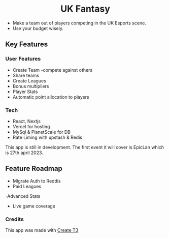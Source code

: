 
<h1 align="center">
  UK Fantasy
</h1>

* Make a team out of players competing in the UK Esports scene.
* Use your budget wisely.

## Key Features

### User Features
* Create Team
  -compete against others
* Share teams
* Create Leagues
* Bonus multipliers
* Player Stats
* Automatic point allocation to players

### Tech
* React, Nextjs
* Vercel for hosting
* MySql & PlanetScale for DB
* Rate Liming with upstash & Redis

This app is still in development. The first event it will cover is EpicLan which is 27th april 2023.

## Feature Roadmap
* Migrate Auth to Reddis
* Paid Leagues

 -Advanced Stats
* Live game coverage

### Credits

This app was made with [Create T3](https://create.t3.gg/)
